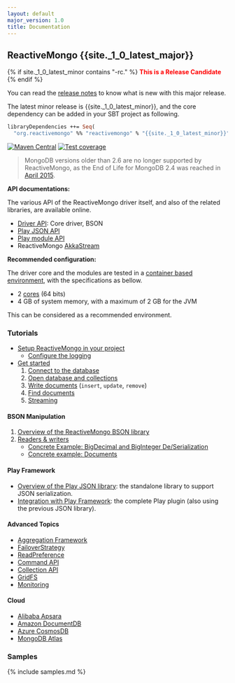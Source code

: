 ```yaml
---
layout: default
major_version: 1.0
title: Documentation
---
```


## ReactiveMongo {{site._1_0_latest_major}}

{% if site._1_0_latest_minor contains "-rc." %}
<strong style="color:red">This is a Release Candidate</strong>
{% endif %}

You can read the [release notes](release-details.html) to know what is new with this major release.

The latest minor release is {{site._1_0_latest_minor}}, and the core dependency can be added in your SBT project as following.

```ocaml
libraryDependencies ++= Seq(
  "org.reactivemongo" %% "reactivemongo" % "{{site._1_0_latest_minor}}")
```

[![Maven Central](https://maven-badges.herokuapp.com/maven-central/org.reactivemongo/reactivemongo_{{site._1_0_scala_major}}/badge.svg)](https://maven-badges.herokuapp.com/maven-central/org.reactivemongo/reactivemongo_{{site._1_0_scala_major}}/)
[![Test coverage](https://img.shields.io/badge/coverage-60%25-yellowgreen.svg)](http://reactivemongo.github.io/ReactiveMongo/coverage/{{site._1_0_latest_minor}}/)

> MongoDB versions older than 2.6 are no longer supported by ReactiveMongo, as the End of Life for MongoDB 2.4 was reached in [April 2015](https://www.mongodb.com/support-policy).

**API documentations:**

The various API of the ReactiveMongo driver itself, and also of the related libraries, are available online.

- [Driver API](https://javadoc.io/static/org.reactivemongo/reactivemongo_{{site._1_0_scala_major}}/{{site._1_0_latest_minor}}/): Core driver, BSON
- [Play JSON API](https://oss.sonatype.org/service/local/repositories/releases/archive/org/reactivemongo/reactivemongo-play-json-compat_{{site._1_0_scala_major}}/{{site._1_0_latest_minor}}-play29/reactivemongo-play-json-compat_{{site._1_0_scala_major}}-{{site._1_0_latest_minor}}-play29-javadoc.jar/!/index.html)
- [Play module API](https://oss.sonatype.org/service/local/repositories/releases/archive/org/reactivemongo/play2-reactivemongo_{{site._1_0_scala_major}}/{{site._1_0_latest_minor}}-play28/play2-reactivemongo_{{site._1_0_scala_major}}-{{site._1_0_latest_minor}}-play28-javadoc.jar/!/index.html)
- ReactiveMongo [AkkaStream](https://oss.sonatype.org/service/local/repositories/releases/archive/org/reactivemongo/reactivemongo-akkastream_{{site._1_0_scala_major}}/{{site._1_0_latest_minor}}/reactivemongo-akkastream_{{site._1_0_scala_major}}-{{site._1_0_latest_minor}}-javadoc.jar/!/index.html)

**Recommended configuration:**

The driver core and the modules are tested in a [container based environment](https://docs.travis-ci.com/user/ci-environment/#Virtualization-environments), with the specifications as bellow.

- 2 [cores](https://cloud.google.com/compute/) (64 bits)
- 4 GB of system memory, with a maximum of 2 GB for the JVM

This can be considered as a recommended environment.

### Tutorials

- [Setup ReactiveMongo in your project](tutorial/setup.html)
    - [Configure the logging](tutorial/setup.html#logging)
- [Get started](tutorial/getstarted.html)
   1. [Connect to the database](tutorial/connect-database.html)
   2. [Open database and collections](tutorial/database-and-collection.html)
   3. [Write documents](tutorial/write-documents.html) (`insert`, `update`, `remove`)
   4. [Find documents](tutorial/find-documents.html)
   5. [Streaming](tutorial/streaming.html)

#### BSON Manipulation

1. [Overview of the ReactiveMongo BSON library](bson/overview.html)
2. [Readers & writers](bson/typeclasses.html)
    - [Concrete Example: BigDecimal and BigInteger De/Serialization](bson/example-bigdecimal.html)
    - [Concrete example: Documents](bson/example-document.html)

#### Play Framework

- [Overview of the Play JSON library](json/overview.html): the standalone library to support JSON serialization.
- [Integration with Play Framework](tutorial/play.html): the complete Play plugin (also using the previous JSON library).

#### Advanced Topics

- [Aggregation Framework](advanced-topics/aggregation.html)
- [FailoverStrategy](advanced-topics/failoverstrategy.html)
- [ReadPreference](advanced-topics/read-preferences.html)
- [Command API](advanced-topics/commands.html)
- [Collection API](advanced-topics/collection-api.html)
- [GridFS](advanced-topics/gridfs.html)
- [Monitoring](advanced-topics/monitoring.html)

#### Cloud

- [Alibaba Apsara](./tutorial/alibaba-apsaradb.html)
- [Amazon DocumentDB](./tutorial/amazon-documentdb.html)
- [Azure CosmosDB](./tutorial/azure-cosmos.html)
- [MongoDB Atlas](./tutorial/mongodb-atlas.html)

### Samples

{% include samples.md %}
